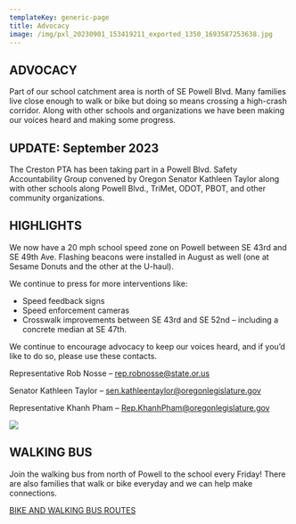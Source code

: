 ```yaml
---
templateKey: generic-page
title: Advocacy
image: /img/pxl_20230901_153419211_exported_1350_1693587253638.jpg
---
```

## ADVOCACY 

Part of our school catchment area is north of SE Powell Blvd. Many families live close enough to walk or bike but doing so means crossing a high-crash corridor. Along with other schools and organizations we have been making our voices heard and making some progress.

## UPDATE: September 2023

The Creston PTA has been taking part in a Powell Blvd. Safety Accountability Group convened by Oregon Senator Kathleen Taylor along with other schools along Powell Blvd., TriMet, ODOT, PBOT, and other community organizations.

## HIGHLIGHTS

We now have a 20 mph school speed zone on Powell between SE 43rd and SE 49th Ave. Flashing beacons were installed in August as well (one at Sesame Donuts and the other at the U-haul).

We continue to press for more interventions like:

* Speed feedback signs
* Speed enforcement cameras
* Crosswalk improvements between SE 43rd and SE 52nd – including a concrete median at SE 47th.

We continue to encourage advocacy to keep our voices heard, and if you’d like to do so, please use these contacts.

Representative Rob Nosse – rep.robnosse@state.or.us

Senator Kathleen Taylor – sen.kathleentaylor@oregonlegislature.gov

Representative Khanh Pham – Rep.KhanhPham@oregonlegislature.gov

![](/img/bikebus-eagle-small.jpg)

## WALKING BUS

Join the walking bus from north of Powell to the school every Friday! There are also families that walk or bike everyday and we can help make connections.

[BIKE AND WALKING BUS ROUTES](https://docs.google.com/document/d/1vLLwXSuv7kAnvMhVFobtLZbYA0M0H0ArBcv9yZ3zvHY/edit)